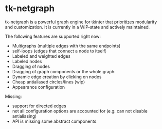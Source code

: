 # tk-netgraph
tk-netgraph is a powerful graph engine for tkinter that prioritizes modularity and customization. It is 
currently in a WIP-state and actively maintained.

The following features are supported right now:
- Multigraphs (multiple edges with the same endpoints)
- self-loops (edges that connect a node to itself)
- Labeled and weighted edges
- Labeled nodes
- Dragging of nodes
- Dragging of graph components or the whole graph
- Dynamic edge creation by clicking on nodes
- Cheap antialiased circles/lines (wip)
- Appearance configuration

Missing:
- support for directed edges
- not all configuration options are accounted for (e.g. can not disable antialiasing)
- API is missing some abstract components 
